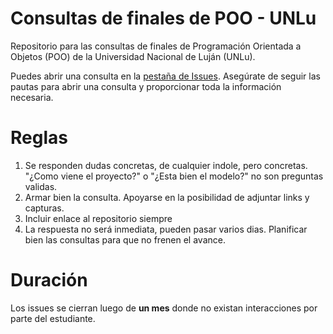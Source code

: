 # Consultas de finales de POO - UNLu

Repositorio para las consultas de finales de Programación Orientada a Objetos (POO) de la Universidad Nacional de Luján (UNLu).

Puedes abrir una consulta en la [pestaña de Issues](https://github.com/poounlu/consultas-finales-poo/issues). Asegúrate de seguir las pautas para abrir una consulta y proporcionar toda la información necesaria.

# Reglas

1. Se responden dudas concretas, de cualquier indole, pero concretas. "¿Como viene el proyecto?" o "¿Esta bien el modelo?" no son preguntas validas.
2. Armar bien la consulta. Apoyarse en la posibilidad de adjuntar links y capturas.
3. Incluir enlace al repositorio siempre
4. La respuesta no será inmediata, pueden pasar varios dias. Planificar bien las consultas para que no frenen el avance.

# Duración

Los issues se cierran luego de **un mes** donde no existan interacciones por parte del estudiante.